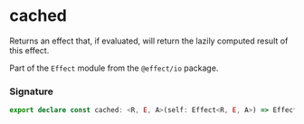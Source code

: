 # cached

Returns an effect that, if evaluated, will return the lazily computed
result of this effect.

Part of the `Effect` module from the `@effect/io` package.

### Signature

```typescript
export declare const cached: <R, E, A>(self: Effect<R, E, A>) => Effect<never, never, Effect<R, E, A>>
```
